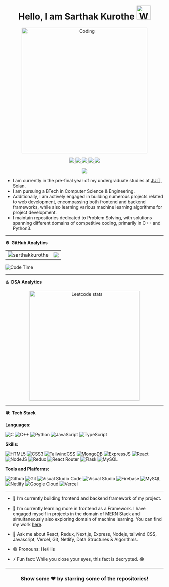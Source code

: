 <p align="center"> <h1 align="center"> Hello, I am Sarthak Kurothe <img src="https://raw.githubusercontent.com/nixin72/nixin72/master/wave.gif" 
         alt="Waving hand animated gif"
         height="45"
         width="45" /></h1> </p>
         
<p align="center"> <img alt="Coding" width="400" src="https://camo.githubusercontent.com/19db51af5f90f1b152bc0b9078f5fe97053955be5074f03f17019c70345bdcdb/68747470733a2f2f6d69726f2e6d656469756d2e636f6d2f6d61782f313336302f302a37513379765349765f7430696f4a2d5a2e676966"><?p>

<p align="center">
<a href="https://www.linkedin.com/in/sarthakkurothe/"><img src="https://img.shields.io/badge/LinkedIn-0077B5?style=for-the-badge&logo=linkedin&logoColor=white"/> </a>
<a href="https://leetcode.com/sarthak2489/"><img src="https://img.shields.io/badge/-LeetCode-FFA116?style=for-the-badge&logo=LeetCode&logoColor=black"/> </a>
<a href="https://twitter.com/SarthakKurothe"><img src="https://img.shields.io/badge/Twitter-1DA1F2?style=for-the-badge&logo=twitter&logoColor=white"/> </a>
<a href="https://www.instagram.com/sarthakkurothe"><img src="https://img.shields.io/badge/Instagram-E4405F?style=for-the-badge&logo=instagram&logoColor=white"/> </a>
<a href="mailto:reachsarthakkurothe@gmail.com"><img src="https://img.shields.io/badge/Gmail-D14836?style=for-the-badge&logo=gmail&logoColor=white"/> </a>
</p>

<p align="center"> <img src="https://komarev.com/ghpvc/?username=sarthakkurothe&label=Profile%20views&color=0e75b6&style=flat" /> </p>

* I am currently in the pre-final year of my undergraduate studies at [JUIT, Solan](https://www.juit.ac.in/).
* I am pursuing a BTech in Computer Science & Engineering.
* Additionally, I am actively engaged in building numerous projects related to web development, encompassing both frontend and backend frameworks, while also learning various machine learning algorithms for 
  project development.
* I maintain repositories dedicated to Problem Solving, with solutions spanning different domains of competitive coding, primarily in C++ and Python3.

***
**⚙️ &nbsp;GitHub Analytics**
<table style="width:100%">
  <tr>
    <td> <img src="https://github-readme-stats.vercel.app/api?username=sarthakkurothe&show_icons=true&locale=en" alt="sarthakkurothe" /></td>
    <td><img src="https://github-readme-stats.vercel.app/api/top-langs/?username=sarthakkurothe&theme=dark&hide_border=true&layout=compact"></td>
  </tr>
</table>

![Code Time](http://img.shields.io/badge/Code%20Time-264%20hrs%2019%20mins-blue)

***
**♨️ &nbsp;DSA Analytics**

<p align="center"> <img src="https://leetcard.jacoblin.cool/sarthak2489?theme=dark&font=Noto%20Sans&ext=contest" 
         alt="Leetcode stats" height="350"/></p>
         
***

**🛠 &nbsp;Tech Stack**

**Languages: &nbsp;**

  ![C](https://img.shields.io/badge/C-00599C?style=for-the-badge&logo=c&logoColor=white)
  ![C++](https://img.shields.io/badge/C%2B%2B-00599C?style=for-the-badge&logo=c%2B%2B&logoColor=white)
  ![Python](https://img.shields.io/badge/Python-3776AB?style=for-the-badge&logo=python&logoColor=white)
  ![JavaScript](https://img.shields.io/badge/JavaScript-323330?style=for-the-badge&logo=javascript&logoColor=F7DF1E)
  ![TypeScript](https://img.shields.io/badge/TypeScript-007ACC?style=for-the-badge&logo=typescript&logoColor=white)
  

**Skills: &nbsp;**


  ![HTML5](https://img.shields.io/badge/HTML5-E34F26?style=for-the-badge&logo=html5&logoColor=white)
  ![CSS3](https://img.shields.io/badge/CSS3-1572B6?style=for-the-badge&logo=css3&logoColor=white)
![TailwindCSS](https://img.shields.io/badge/Tailwind_CSS-38B2AC?style=for-the-badge&logo=tailwind-css&logoColor=white)
  ![MongoDB](https://img.shields.io/badge/MongoDB-4EA94B?style=for-the-badge&logo=mongodb&logoColor=white)
  ![ExpressJS](https://img.shields.io/badge/Express.js-404D59?style=for-the-badge)
  ![React](https://img.shields.io/badge/React-20232A?style=for-the-badge&logo=react&logoColor=61DAFB)
  ![NodeJS](https://img.shields.io/badge/Node.js-43853D?style=for-the-badge&logo=node.js&logoColor=white)
  ![Redux](https://img.shields.io/badge/Redux-593D88?style=for-the-badge&logo=redux&logoColor=white)
  ![React Router](https://img.shields.io/badge/React_Router-CA4245?style=for-the-badge&logo=react-router&logoColor=white)
 ![Flask](https://img.shields.io/badge/Flask-000000?style=for-the-badge&logo=flask&logoColor=white)
 ![MySQL](https://img.shields.io/badge/MySQL-00000F?style=for-the-badge&logo=mysql&logoColor=white)
  
  

  
**Tools and Platforms: &nbsp;**

  ![Github](https://img.shields.io/badge/GitHub-100000?style=for-the-badge&logo=github&logoColor=white)
  ![Git](https://img.shields.io/badge/GIT-E44C30?style=for-the-badge&logo=git&logoColor=white)
  ![Visual Studio Code](https://img.shields.io/badge/Visual_Studio_Code-0078D4?style=for-the-badge&logo=visual%20studio%20code&logoColor=white)
  ![Visual Studio](https://img.shields.io/badge/Visual_Studio-5C2D91?style=for-the-badge&logo=visual%20studio&logoColor=white)
  ![Firebase](https://img.shields.io/badge/Firebase-039BE5?style=for-the-badge&logo=Firebase&logoColor=white)
  ![MySQL](https://img.shields.io/badge/MySQL-00000F?style=for-the-badge&logo=mysql&logoColor=white)
  ![Netlify](https://img.shields.io/badge/Netlify-00C7B7?style=for-the-badge&logo=netlify&logoColor=white)
  ![Google Cloud](https://img.shields.io/badge/Google_Cloud-4285F4?style=for-the-badge&logo=google-cloud&logoColor=white)
  ![Vercel](https://img.shields.io/badge/Vercel-000000?style=for-the-badge&logo=vercel&logoColor=white)
***

-  🔭 I’m currently building frontend and backend framework of my project.

-  🌱 I’m currently learning more in frontend as a Framework. I have engaged myself in projects in the domain of MERN Stack and simultaneously also exploring domain of machine learning. You can find my work [here](https://github.com/sarthakkurothe?tab=repositories).

-  💬 Ask me about React, Redux, Next.js, Express, Nodejs, tailwind CSS, Javascript, Vercel, Git, Netlify, Data Structures & Algorithms.

-  😄 Pronouns: He/His

-  ⚡ Fun fact: While you close your eyes, this fact is decrypted. 😂

***

<div align="center">

### Show some ❤️ by starring some of the repositories!

</div>
